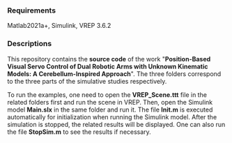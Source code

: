 ### Requirements

Matlab2021a+, Simulink, VREP 3.6.2

### Descriptions

This repository contains the **source code** of the work "**Position-Based Visual Servo Control of Dual Robotic Arms with Unknown Kinematic Models: A Cerebellum-Inspired Approach**". The three folders correspond to the three parts of the simulative studies respectively.

To run the examples, one need to open the **VREP_Scene.ttt** file in the related folders first and run the scene in VREP. Then, open the Simulink model **Main.slx** in the same folder and run it. The file **Init.m** is executed automatically for initialization when running the Simulink model. After the simulation is stopped, the related results will be displayed. One can also run the file **StopSim.m** to see the results if necessary.
